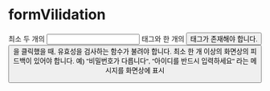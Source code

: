 # formVilidation
최소 두 개의 <input> 태그와 한 개의 <button> 태그가 존재해야 합니다.
<button>을 클릭했을 때, 유효성을 검사하는 함수가 불려야 합니다.
최소 한 개 이상의 화면상의 피드백이 있어야 합니다.
예) "비밀번호가 다릅니다", "아이디를 반드시 입력하세요" 라는 메시지를 화면상에 표시
